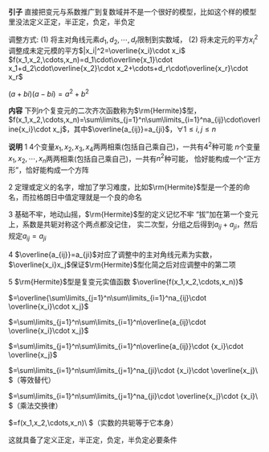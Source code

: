 **引子**
直接把变元与系数推广到复数域并不是一个很好的模型，比如这个样的模型里没法定义正定，半正定，负定，半负定

调整方式: 
(1) 将主对角线元素$d_1,d_2,\cdots,d_r$限制到实数域，
(2) 将未定元的平方$x_i^2$调整成未定元模的平方$|x_i|^2=\overline{x_i}\cdot x_i$
$f(x_1,x_2,\cdots,x_n)=d_1\cdot\overline{x_1}\cdot x_1+d_2\cdot\overline{x_2}\cdot x_2+\cdots+d_r\cdot\overline{x_r}\cdot x_r$

$(a+bi)(a-bi)=a^2+b^2$

**内容**
下列$n$个复变元的二次齐次函数称为$\rm{Hermite}$型，
$f(x_1,x_2,\cdots,x_n)=\sum\limits_{j=1}^n\sum\limits_{i=1}^na_{ij}\cdot\overline{x_i}\cdot x_j$，其中$\overline{a_{ij}}=a_{ji}$，$\forall 1\le i,j\le n$

**说明**
1 4个变量$x_1,x_2,x_3,x_4$两两相乘(包括自己乘自己)，一共有$4^2$种可能
  $n$个变量$x_1,x_2,\cdots,x_n$两两相乘(包括自己乘自己)，一共有$n^2$种可能，
  恰好能构成一个“正方形”，恰好能构成一个方阵

2 定理或定义的名字，增加了学习难度，比如$\rm{Hermite}$型是一个差的命名，而拉格朗日中值定理就是一个良的命名

3 基础不牢，地动山摇，$\rm{Hermite}$型的定义记忆不牢
  “拔”加在第一个变元上，系数是共轭对称这个两点都没记住，
  实二次型，分组之后得到$a_{ij}+a_{ji}$，然后规定$a_{ij}=a_{ji}$

4 $\overline{a_{ij}}=a_{ji}$对应了调整中的主对角线元素为实数，$\overline{x_i}x_j$保证$\rm{Hermite}$型化简之后对应调整中的第二项

5 $\rm{Hermite}$型是复变元实值函数
$\overline{f(x_1,x_2,\cdots,x_n)}$

$=\overline{\sum\limits_{j=1}^n\sum\limits_{i=1}^na_{ij}\cdot \overline{x_i}\cdot x_j}$

$=\sum\limits_{j=1}^n\sum\limits_{i=1}^n\overline{a_{ij}\cdot \overline{x_i}\cdot x_j}$

$=\sum\limits_{j=1}^n\sum\limits_{i=1}^n\overline{a_{ij}}\cdot {x_i}\cdot \overline{x_j}$

$=\sum\limits_{i=1}^n\sum\limits_{j=1}^na_{ji}\cdot {x_i}\cdot \overline{x_j}\ $（等效替代）

$=\sum\limits_{i=1}^n\sum\limits_{j=1}^na_{ji}\cdot \overline{x_j}\cdot {x_i}\ $（乘法交换律）

$=f(x_1,x_2,\cdots,x_n)\ $（实数的共轭等于它本身）

这就具备了定义正定，半正定，负定，半负定必要条件

